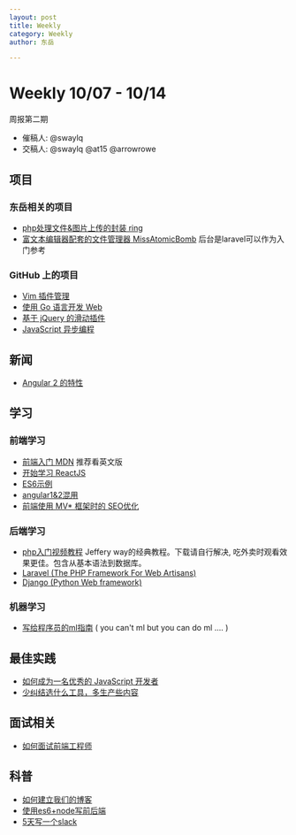 ```yaml
---
layout: post
title: Weekly
category: Weekly
author: 东岳

---
```


# Weekly 10/07 - 10/14

周报第二期

- 催稿人: @swaylq
- 交稿人: @swaylq @at15 @arrowrowe

## 项目

### 东岳相关的项目

- [php处理文件&图片上传的封装 ring](https://github.com/dyweb/ring)
- [富文本编辑器配套的文件管理器 MissAtomicBomb](https://github.com/at15/MissAtomicBomb) 后台是laravel可以作为入门参考

### GitHub 上的项目

- [Vim 插件管理](https://github.com/junegunn/vim-plug)
- [使用 Go 语言开发 Web](https://github.com/hoisie/web)
- [基于 jQuery 的滑动插件](https://github.com/nolimits4web/Swiper)
- [JavaScript 异步编程](https://github.com/angular/zone.js)

## 新闻

- [Angular 2 的特性](http://www.codelord.net/2015/10/07/angular-2-preparation-killing-controllers/)

## 学习

### 前端学习

- [前端入门 MDN](https://developer.mozilla.org/en-US/docs/Web) 推荐看英文版
- [开始学习 ReactJS](http://binary-studio.com/2015/08/04/getting-started-with-reactjs/)
- [ES6示例](https://github.com/gokulkrishh/ES6-Examples)
- [angular1&2混用](https://medium.com/@orizens/write-angular-2-components-in-angular-1-de3e3746683a)
- [前端使用 MV* 框架时的 SEO优化](https://github.com/prerender/prerender)

### 后端学习

- [php入门视频教程](http://code.tutsplus.com/courses/php-fundamentals) Jeffery way的经典教程。下载请自行解决, 吃外卖时观看效果更佳。包含从基本语法到数据库。
- [Laravel (The PHP Framework For Web Artisans)](http://laravel.com/)
- [Django (Python Web framework)](https://www.djangoproject.com/start/)

### 机器学习

- [写给程序员的ml指南](http://xyclade.github.io/MachineLearning/) ( you can't ml but you can do ml .... )

## 最佳实践

- [如何成为一名优秀的 JavaScript 开发者](http://blog.ustunozgur.com/javascript/programming/books/videos/2015/06/17/how_to_be_a_great_javascript_software_developer.html?utm_campaign=Front+End+Dev+Weekly&utm_medium=web&utm_source=Front_End_Dev_Weekly_60)
- [少纠结选什么工具，多生产些内容](http://blog.jobbole.com/92840/)

## 面试相关

- [如何面试前端工程师](http://www.zhihu.com/question/19568008)

## 科普

- [如何建立我们的博客](http://blog.stackoverflow.com/2015/07/how-we-built-our-blog/)
- [使用es6+node写前后端](http://www.technology-ebay.de/the-teams/mobile-de/blog/nodejs-es6-war-story)
- [5天写一个slack](http://fdietz.github.io/2015/04/13/day-1-how-to-build-your-own-team-chat-in-five-days.html)